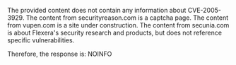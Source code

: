 The provided content does not contain any information about CVE-2005-3929. The content from securityreason.com is a captcha page. The content from vupen.com is a site under construction. The content from secunia.com is about Flexera's security research and products, but does not reference specific vulnerabilities.

Therefore, the response is: NOINFO